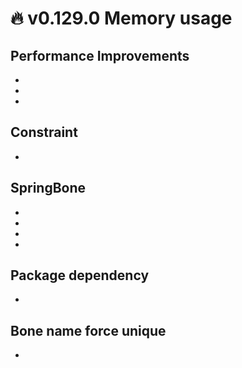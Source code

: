 # 🔥 v0.129.0 Memory usage

<GitHubMilestone milestone="99" closed />

<GitHubRelease tag="v0.129.0" />

## Performance Improvements

- <GitHubIssue issue="2606" title="SpanによるUniGLTF.NativeArrayManager.CreateNativeArray(ArraySegment)の改善" />
- <GitHubIssue issue="2610" title="Add: UnitySupportedImageTypeDeserializer に MarkNonReadable プロパティを追加" />
- <GitHubIssue issue="2625" title="ImporterContextSettings に引数追加。runtime のデフォルト値を MarkNonReadable = true に変更" />

## Constraint

- <GitHubIssue issue="2644" title="[constraint] 初期化バグ" />

## SpringBone

- <GitHubIssue issue="2604" title="[1.0][SpringBone] 複数のモデルがあるときの Reconstruct で index ずれ" />
- <GitHubIssue issue="2609" title="[SpringBone] CurrentTails の初期値。CurrentTails は center local " />
- <GitHubIssue issue="2629" title="[SpringBone] dispose function can now be executed again" />
- <GitHubIssue issue="2630" title="[0.x][SpringBone] Avoid resetting indexmaps causing exceptions" />

## Package dependency

- <GitHubIssue issue="2624" title="add dependency to com.unity.timeline" />

## Bone name force unique

- <GitHubIssue issue="2642" title="node rename 作り直し。parse 終了時に rename が完了している方がよい" />
